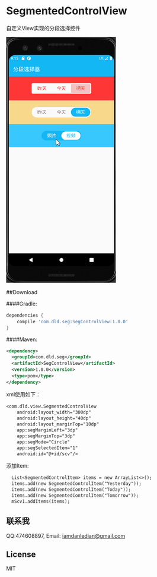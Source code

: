 # SegmentedControlView

自定义View实现的分段选择控件

![效果图](https://github.com/danledian/SegmentedControl/blob/master/gif/seg.gif)

##Download

####Gradle:
~~~groovy
dependencies {
    compile 'com.dld.seg:SegControlView:1.0.0'
}
~~~

####Maven:
~~~xml
<dependency>
  <groupId>com.dld.seg</groupId>
  <artifactId>SegControlView</artifactId>
  <version>1.0.0</version>
  <type>pom</type>
</dependency>
~~~

xml使用如下：

    <com.dld.view.SegmentedControlView
        android:layout_width="300dp"
        android:layout_height="40dp"
        android:layout_marginTop="10dp"
        app:segMarginLeft="3dp"
        app:segMarginTop="3dp"
        app:segMode="Circle"
        app:segSelectedItem="1"
        android:id="@+id/scv"/>
        
 添加Item:
 
      List<SegmentedControlItem> items = new ArrayList<>();
      items.add(new SegmentedControlItem("Yesterday"));
      items.add(new SegmentedControlItem("Today"));
      items.add(new SegmentedControlItem("Tomorrow"));
      mScv1.addItems(items);

## 联系我
QQ:474608897, Email: iamdanledian@gmail.com
      
## License

MIT
